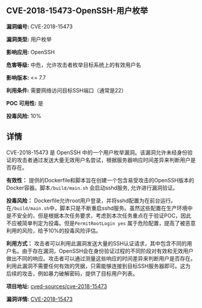 ## CVE-2018-15473-OpenSSH-用户枚举

**漏洞编号:** CVE-2018-15473

**漏洞类型:** 用户枚举

**影响应用:** OpenSSH

**危害等级:** 中危，允许攻击者枚举目标系统上的有效用户名

**影响版本:** <= 7.7

**利用条件:** 需要网络访问目标SSH端口（通常是22）

**POC 可用性:** 是

**投毒风险:** 10%

## 详情

CVE-2018-15473 是 OpenSSH 中的一个用户枚举漏洞。该漏洞允许未经身份验证的攻击者通过发送大量无效用户名尝试，根据服务器响应时间差异来判断用户是否存在。

**有效性：** 提供的Dockerfile和脚本旨在创建一个包含易受攻击的OpenSSH版本的Docker容器。脚本`/build/main.sh` 会启动sshd服务, 允许进行漏洞验证。

**投毒风险：**  Dockerfile允许root用户登录，并将sshd配置为在前台运行。在`/build/main.sh`中，脚本只是不断重启sshd服务。虽然这些配置在生产环境中是不安全的，但是根据本次任务要求，考虑到本次任务重点在于验证POC，因此不应被简单判定为投毒。但是`PermitRootLogin yes` 属于危险配置，提高了被恶意利用的风险，给予10%的投毒风险评估。

**利用方式：** 攻击者可以利用此漏洞发送大量的SSH认证请求，其中包含不同的用户名。由于存在漏洞，OpenSSH会在身份验证过程的不同阶段对有效和无效用户做出不同的响应。攻击者可以通过测量这些响应的时间差异来判断用户是否存在。利用此漏洞不需要任何有效的凭据，只需能够连接到目标SSH服务器即可。这为后续的攻击，例如暴力破解密码，提供了目标用户列表。

**项目地址:** [cved-sources/cve-2018-15473](https://github.com/cved-sources/cve-2018-15473)

**漏洞详情:** [CVE-2018-15473](https://nvd.nist.gov/vuln/detail/CVE-2018-15473)